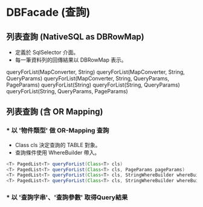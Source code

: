 # DBFacade (查詢)


## 列表查詢 (NativeSQL as DBRowMap)

* 定義於 SqlSelector 介面。
* 每一筆資料列的回傳結果以 DBRowMap 表示。

queryForList(MapConverter<T>, String)
queryForList(MapConverter<T>, String, QueryParams)
queryForList(MapConverter<T>, String, QueryParams, PageParams)
queryForList(String)
queryForList(String, QueryParams)
queryForList(String, QueryParams, PageParams)

## 列表查詢 (含 OR Mapping)


### * 以 '物件類型' 做 OR-Mapping 查詢

* Class<T> cls 決定查詢的 TABLE 對象。
* 查詢條件使用 WhereBuilder 帶入。

``` java
<T> PagedList<T> queryForList(Class<T> cls) 
<T> PagedList<T> queryForList(Class<T> cls, PageParams pageParams) 
<T> PagedList<T> queryForList(Class<T> cls, StringWhereBuilder whereBuilder) 
<T> PagedList<T> queryForList(Class<T> cls, StringWhereBuilder whereBuilder, PageParams pageParams);
```


### * 以 '查詢字串'、'查詢參數' 取得Query結果






